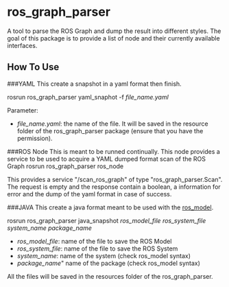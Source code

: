 # ros_graph_parser
A tool to parse the ROS Graph and dump the result into different styles. The goal of this package is to provide a list of node and their currently available interfaces. 

## How To Use

###YAML
This create a snapshot in a yaml format then finish.

rosrun ros_graph_parser yaml_snaphot -f *file_name.yaml*

Parameter:
* *file_name.yaml*: the name of the file. It will be saved in the resource folder of the ros_graph_parser package (ensure that you have the permission).

###ROS Node
This is meant to be runned continually. This node provides a service to be used to acquire a YAML dumped format scan of the ROS Graph
rosrun ros_graph_parser ros_node

This provides a service "/scan_ros_graph" of type "ros_graph_parser.Scan".
The request is empty and the response contain a boolean, a information for error and the dump of the yaml format in case of success.

###JAVA
This create a java format meant to be used with the [ros_model](https://github.com/ipa320/ros-model).

rosrun ros_graph_parser java_snapshot  *ros_model_file* *ros_system_file* *system_name* *package_name*
* *ros_model_file*: name of the file to save the ROS Model
* *ros_system_file*: name of the file to save the ROS System
* *system_name*: name of the system (check ros_model syntax)
* *package_name*" name of the package (check ros_model syntax)

All the files will be saved in the resources folder of the ros_graph_parser.
